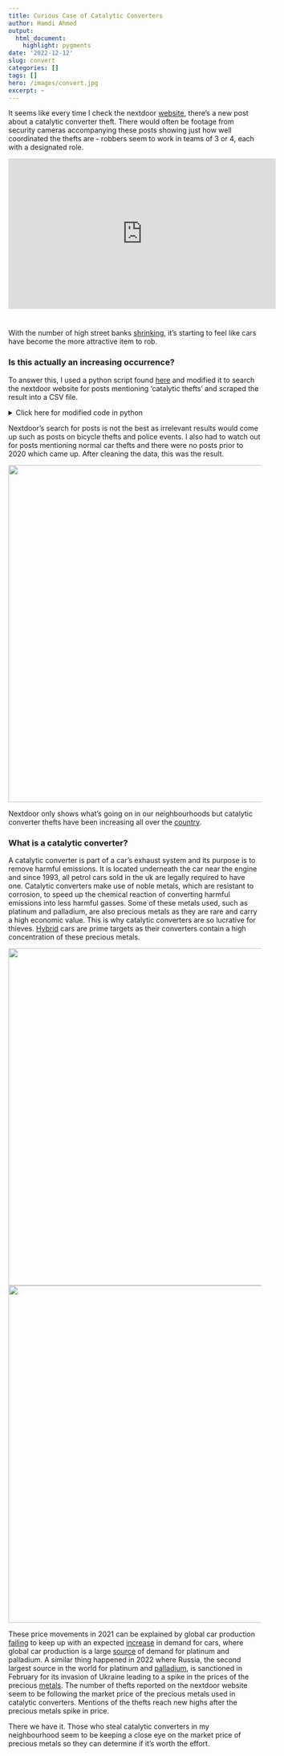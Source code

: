 ```yaml
---
title: Curious Case of Catalytic Converters
author: Hamdi Ahmed
output: 
  html_document:
    highlight: pygments
date: '2022-12-12'
slug: convert
categories: []
tags: []
hero: /images/convert.jpg
excerpt: ~
---
```


<link href="/rmarkdown-libs/vembedr/css/vembedr.css" rel="stylesheet" />

It seems like every time I check the nextdoor <a href="https://nextdoor.co.uk/">website</a>, there’s a new post about a catalytic converter theft. There would often be footage from security cameras accompanying these posts showing just how well coordinated the thefts are - robbers seem to work in teams of 3 or 4, each with a designated role.

<style type="text/css">
.vembedr {
  padding-bottom: 25px;
}
</style>
<div class="vembedr" align="center">
<div>
<iframe src="https://www.youtube.com/embed/qybMIkySaXk" width="533" height="300" frameborder="0" allowfullscreen="" data-external="1"></iframe>
</div>
</div>

With the number of high street banks <a href="https://www.moneysavingexpert.com/news/2021/12/bank-branch-access-has-shrunk-by-up-to-50--since-2015---but-if-y/" target="_blank">shrinking</a>, it’s starting to feel like cars have become the more attractive item to rob.

### **Is this actually an increasing occurrence?**

To answer this, I used a python script found <a href="https://github.com/chanwooh/Nextdoor-Script" target="_blank">here</a> and modified it to search the nextdoor website for posts mentioning ‘catalytic thefts’ and scraped the result into a CSV file.

<details>
<summary>
Click here for modified code in python
</summary>
<p>

``` python

from selenium import webdriver
from selenium.webdriver.common.desired_capabilities import DesiredCapabilities
from selenium.webdriver.common.by import By

from selenium.webdriver.common.keys import Keys


from webdriver_manager.chrome import ChromeDriverManager
from webdriver_manager.core.utils import ChromeType


import sys
import time
import csv

from lxml import html
import requests
import json

from dotenv import load_dotenv
import os

# Load ability to use .env
load_dotenv()

# Set up driver options
capa = DesiredCapabilities.CHROME
capa["pageLoadStrategy"] = "none"


# Set up driver

driver = webdriver.Chrome(ChromeDriverManager().install())
driver.get("https://nextdoor.co.uk/login/?ucl=1")
time.sleep(10)

# Accept cookies

driver.find_element(By.XPATH, '//button[text()="Accept All Cookies"]').click()

# Log In
username = driver.find_element(By.ID, "id_email")
password = driver.find_element(By.ID, "id_password")

username.send_keys(os.getenv("email")) # Retrieved from .env file
password.send_keys(os.getenv("password")) # Retrieved from .env file
driver.find_element("xpath", '//button[@id="signin_button"]').click()
time.sleep(20) # if not scrolling in time, make this number larger

# search

catalytic = driver.find_element("xpath", "//input[@class='css-1j8137u']")
catalytic.click()

catalytic.send_keys("catalytic thefts", Keys.ENTER)

# post tab

postings = driver.find_element("xpath", "//a[@data-testid='tab-posts']")

postings.click()

# Use Selenium to scroll 'range' number of times
# Change the second number in 'range(x, y)' to determine how many times you want it to scroll down.
for i in range(1, 30):
	
	driver.execute_script("window.scrollTo(0, document.body.scrollHeight);")
	time.sleep(5)

	# Scroll to top to avoid "Unable to click element" error
	if (i == 1):
		driver.execute_script("window.scrollTo(0, 0);")
		time.sleep(5)

time.sleep(5)



# Scrape the page source returned from Chrome driver for posts
html_source = driver.page_source
readable_html = html_source.encode('utf-8')
tree = html.fromstring(readable_html)
postNodes = tree.xpath('.//div[@class="css-15luflj"]')

# Iterate over each post node that has an author to get data in an organized fashion
author_path = './/div[@class="css-77j1dk"]/span/text()'
location_path = './/div[@class="css-77j1dk"]/span/text()'
post_content_path = './/div[@class="css-1i0jvqo"]/span/text()'

posts = [(post.xpath(author_path)[0],
 		  post.xpath(location_path)[1],
 		  post.xpath(post_content_path),
 		  post) for post in postNodes if post.xpath(author_path) != []]
 		  
 		  
# Create CSV Writer for posts
ofile  = open('posts.csv', "w")
writer = csv.writer(ofile, delimiter=',', quotechar='"', quoting=csv.QUOTE_ALL)
post_counter = 1


# Output to csv file
for post in posts:
    
	author = post[0]


	location = post[1]
    
    
	content = post[2]

	writer.writerow([author, location, content])

	post_counter += 1
```

</p>
</details>

Nextdoor’s search for posts is not the best as irrelevant results would come up such as posts on bicycle thefts and police events. I also had to watch out for posts mentioning normal car thefts and there were no posts prior to 2020 which came up. After cleaning the data, this was the result.

<img src="/post/2022-12-12-convert_files/figure-html/unnamed-chunk-5-1.png" width="672" style="display: block; margin: auto;" />

Nextdoor only shows what’s going on in our neighbourhoods but catalytic converter thefts have been increasing all over the <a href="https://goshorty.co.uk/blog/catalytic-converter-thefts/" target="_blank">country</a>.

### **What is a catalytic converter?**

A catalytic converter is part of a car’s exhaust system and its purpose is to remove harmful emissions. It is located underneath the car near the engine and since 1993, all petrol cars sold in the uk are legally required to have one. Catalytic converters make use of noble metals, which are resistant to corrosion, to speed up the chemical reaction of converting harmful emissions into less harmful gasses. Some of these metals used, such as platinum and palladium, are also precious metals as they are rare and carry a high economic value. This is why catalytic converters are so lucrative for thieves. <a href="https://www.admiral.com/magazine/news/hybrid-vehicles-targeted-catalytic-converter-thefts" target="_blank">Hybrid</a> cars are prime targets as their converters contain a high concentration of these precious metals.

<img src="/post/2022-12-12-convert_files/figure-html/unnamed-chunk-8-1.png" width="672" style="display: block; margin: auto;" />

<img src="/post/2022-12-12-convert_files/figure-html/unnamed-chunk-9-1.png" width="672" style="display: block; margin: auto;" />

These price movements in 2021 can be explained by global car production <a href="https://www.nytimes.com/2021/04/23/business/auto-semiconductors-general-motors-mercedes.html" target="_blank">failing</a> to keep up with an expected <a href="https://www.reuters.com/business/autos-transportation/increased-new-car-demand-during-pandemic-has-us-industry-optimistic-about-2021-2021-01-05/" target="_blank">increase</a> in demand for cars, where global car production is a large <a href="https://www.edisongroup.com/investment-themes/the-pgm-markets-outlook-and-price-forecasts-2/" target="_blank">source</a> of demand for platinum and palladium. A similar thing happened in 2022 where Russia, the second largest source in the world for platinum and <a href="https://investingnews.com/daily/resource-investing/precious-metals-investing/platinum-investing/top-platinum-palladium-producing-countries/" target="_blank">palladium</a>, is sanctioned in February for its invasion of Ukraine leading to a spike in the prices of the precious <a href="https://www.wsj.com/livecoverage/russia-ukraine-latest-news-2022-04-08/card/palladium-and-platinum-prices-jump-after-london-market-blocks-russia-made-precious-metals-h7Ue50Q9ShLyCi62aHJv" target="_blank">metals</a>. The number of thefts reported on the nextdoor website seem to be following the market price of the precious metals used in catalytic converters. Mentions of the thefts reach new highs after the precious metals spike in price.

There we have it. Those who steal catalytic converters in my neighbourhood seem to be keeping a close eye on the market price of precious metals so they can determine if it’s worth the effort.

